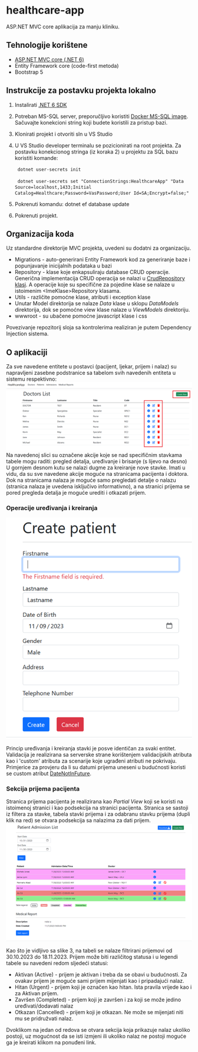 
# healthcare-app
ASP.NET MVC core aplikacija za manju kliniku.

## Tehnologije korištene
- [ASP.NET MVC core (.NET 6)](https://dotnet.microsoft.com/en-us/download/dotnet/6.0)
- Entity Framework core (code-first metoda)
- Bootstrap 5

## Instrukcije za postavku projekta lokalno
1. Instalirati [.NET 6 SDK](https://dotnet.microsoft.com/en-us/download/dotnet/6.0)
2. Potreban MS-SQL server, preporučljivo koristiti [Docker MS-SQL image](https://hub.docker.com/_/microsoft-mssql-server). Sačuvajte konekcioni string koji budete koristili za pristup bazi.
3. Klonirati projekt i otvoriti sln u VS Studio
4. U VS Studio developer terminalu se pozicionirati na root projekta. Za postavku konekcionog stringa (iz koraka 2) u projektu za SQL bazu koristiti komande:

        dotnet user-secrets init

        dotnet user-secrets set "ConnectionStrings:HealthcareApp" "Data Source=localhost,1433;Initial Catalog=Healthcare;Password=VasPassword;User Id=SA;Encrypt=false;"
     
5. Pokrenuti komandu: dotnet ef database update

6. Pokrenuti projekt.

## Organizacija koda
Uz standardne direktorije MVC projekta, uvedeni su dodatni za organizaciju.

 - Migrations - auto-generirani Entity Framework kod za generiranje baze i popunjavanje inicijalnih podataka u bazi
 - Repository - klase koje enkapsuliraju database CRUD operacije. Generična implementacija CRUD operacija se nalazi u [CrudRepository klasi](./HealthcareApp/Repository/Implementation/CrudRepository.cs). A operacije koje su specifične za pojedine klase se nalaze u istoimenim \<ImeKlase\>Repository klasama.
 - Utils - različite pomoćne klase, atributi i exception klase
 - Unutar Model direktorija se nalaze *Data* klase u sklopu *DataModels* direktorija, dok se pomoćne view klase nalaze u *ViewModels* direktoriju.
 - wwwroot - su ubačene pomoćne javascript klase i css

Povezivanje repozitorij sloja sa kontrolerima realiziran je putem Dependency Injection sistema.


## O aplikaciji
Za sve navedene entitete u postavci (pacijent, ljekar, prijem i nalaz) su napravljeni zasebne podstranice sa tabelom svih navedenih entiteta u sistemu respektivno:
![Slika 1: Prikaz tabela entiteta](./images/01_show_list.PNG)
Na navedenoj slici su označene akcije koje se nad specifičnim stavkama tabele mogu raditi: pregled detalja, uređivanje i brisanje (s lijevo na desno)
U gornjem desnom kutu se nalazi dugme za kreiranje nove stavke. Imati u vidu, da su sve navedene akcije moguće na stranicama pacijenta i doktora.
Dok na stranicama nalaza je moguće samo pregledati detalje o nalazu (stranica nalaza je uvedena isključivo informativno), a na stranici prijema se pored pregleda detalja je moguće urediti i otkazati prijem.

### Operacije uređivanja i kreiranja

 ![Slika 2: Operacije uređivanja i kreiranja](./images/02_cu.PNG)

Princip uređivanja i kreiranja stavki je posve identičan za svaki entitet. Validacija je realizirana sa serverske strane korištenjem validacijskih atributa kao i 'custom' atributa za scenarije koje ugrađeni atributi ne pokrivaju. Primjerice za provjeru da li su datumi prijema uneseni u budućnosti koristi se custom atribut [DateNotInFuture](./HealthcareApp/Utils/DateNotInFutureAttribute.cs).

### Sekcija prijema pacijenta
Stranica prijema pacijenta je realizirana kao *Partial View* koji se koristi na istoimenoj stranici i kao podsekcija na stranici pacijenta. Stranica se sastoji iz filtera za stavke, tabela stavki prijema i za odabranu stavku prijema (dupli klik na red) se otvara podsekcija sa nalazima za dati prijem.
 ![Slika 3: Tabela prijema pacijenata](./images/03_pa.PNG)

Kao što je vidljivo sa slike 3, na tabeli se nalaze filtrirani prijemovi od 30.10.2023 do 18.11.2023. Prijem može biti različitog statusa i u legendi tabele su navedeni redom sljedeći statusi:

 - Aktivan (Active) - prijem je aktivan i treba da se obavi u budućnosti. Za ovakav prijem je moguće sami prijem mijenjati kao i pripadajući nalaz.
 - Hitan (Urgent) - prijem koji je označen kao hitan. Ista pravila vrijede kao i za Aktivan prijem.
 - Završen (Completed) - prijem koji je završen i za koji se može jedino uređivati/dodavati nalaz
 - Otkazan (Cancelled) - prijem koji je otkazan. Ne može se mijenjati niti mu se pridružvati nalaz.

Dvoklikom na jedan od redova se otvara sekcija koja prikazuje nalaz ukoliko postoji, uz mogućnost da se isti izmjeni ili ukoliko nalaz ne postoji moguće ga je kreirati klikom na ponuđeni link.
